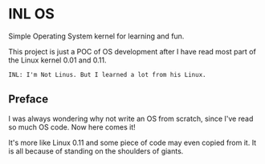 # INL OS

Simple Operating System kernel for learning and fun.

This project is just a POC of OS development after I have read most part of the Linux kernel 0.01 and 0.11.

    INL: I'm Not Linus. But I learned a lot from his Linux.

## Preface

I was always wondering why not write an OS from scratch, since I've read so much OS code. Now here comes it!

It's more like Linux 0.11 and some piece of code may even copied from it. It is all because of standing on the shoulders of giants.
